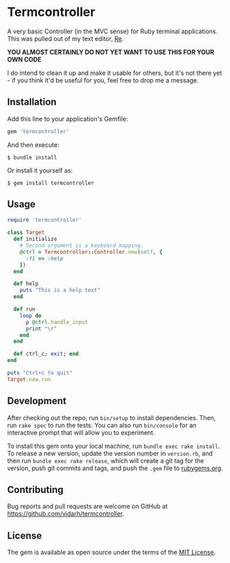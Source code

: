 # Termcontroller

A very basic Controller (in the MVC sense) for Ruby terminal
applications. This was pulled out of my text editor,
[Re](https://github.com/vidarh/re).

**YOU ALMOST CERTAINLY DO NOT YET WANT TO USE THIS FOR YOUR OWN CODE**

I do intend to clean it up and make it usable for others, but it's not
there yet - if you think it'd be useful for you, feel free to drop me a
message.

## Installation

Add this line to your application's Gemfile:

```ruby
gem 'termcontroller'
```

And then execute:

    $ bundle install

Or install it yourself as:

    $ gem install termcontroller

## Usage

```ruby
require 'termcontroller'

class Target
  def initialize
    # Second argument is a keyboard mapping.
    @ctrl = Termcontroller::Controller.new(self, {
      :f1 => :help
    })
  end

  def help
    puts "This is a help text"
  end

  def run
    loop do
      p @ctrl.handle_input
      print "\r"
    end
  end

  def ctrl_c; exit; end
end

puts "Ctrl+c to quit"
Target.new.run
```



## Development

After checking out the repo, run `bin/setup` to install dependencies.
Then, run `rake spec` to run the tests. You can also run `bin/console`
for an interactive prompt that will allow you to experiment.

To install this gem onto your local machine, run `bundle exec rake
install`. To release a new version, update the version number in
`version.rb`, and then run `bundle exec rake release`, which will create
a git tag for the version, push git commits and tags, and push the `.gem`
file to [rubygems.org](https://rubygems.org).

## Contributing

Bug reports and pull requests are welcome on GitHub at
https://github.com/vidarh/termcontroller.


## License

The gem is available as open source under the terms of the [MIT
License](https://opensource.org/licenses/MIT).
